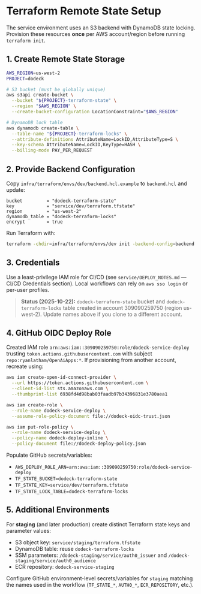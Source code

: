 # Terraform Remote State Setup

The service environment uses an S3 backend with DynamoDB state locking. Provision
these resources **once** per AWS account/region before running `terraform init`.

## 1. Create Remote State Storage

```bash
AWS_REGION=us-west-2
PROJECT=dodeck

# S3 bucket (must be globally unique)
aws s3api create-bucket \
  --bucket "${PROJECT}-terraform-state" \
  --region "$AWS_REGION" \
  --create-bucket-configuration LocationConstraint="$AWS_REGION"

# DynamoDB lock table
aws dynamodb create-table \
  --table-name "${PROJECT}-terraform-locks" \
  --attribute-definitions AttributeName=LockID,AttributeType=S \
  --key-schema AttributeName=LockID,KeyType=HASH \
  --billing-mode PAY_PER_REQUEST
```

## 2. Provide Backend Configuration

Copy `infra/terraform/envs/dev/backend.hcl.example` to `backend.hcl` and update:

```hcl
bucket         = "dodeck-terraform-state"
key            = "service/dev/terraform.tfstate"
region         = "us-west-2"
dynamodb_table = "dodeck-terraform-locks"
encrypt        = true
```

Run Terraform with:

```bash
terraform -chdir=infra/terraform/envs/dev init -backend-config=backend.hcl
```

## 3. Credentials

Use a least-privilege IAM role for CI/CD (see `service/DEPLOY_NOTES.md` — CI/CD
Credentials section). Local workflows can rely on `aws sso login` or per-user
profiles.

> **Status (2025-10-22):** `dodeck-terraform-state` bucket and `dodeck-terraform-locks` table created in account 309090259750 (region us-west-2). Update names above if you clone to a different account.

## 4. GitHub OIDC Deploy Role

Created IAM role `arn:aws:iam::309090259750:role/dodeck-service-deploy` trusting
`token.actions.githubusercontent.com` with subject `repo:ryanlatham/OpenAiApps:*`.
If provisioning from another account, recreate using:

```bash
aws iam create-open-id-connect-provider \
  --url https://token.actions.githubusercontent.com \
  --client-id-list sts.amazonaws.com \
  --thumbprint-list 6938fd4d98bab03faadb97b34396831e3780aea1

aws iam create-role \
  --role-name dodeck-service-deploy \
  --assume-role-policy-document file://dodeck-oidc-trust.json

aws iam put-role-policy \
  --role-name dodeck-service-deploy \
  --policy-name dodeck-deploy-inline \
  --policy-document file://dodeck-deploy-policy.json
```

Populate GitHub secrets/variables:
- `AWS_DEPLOY_ROLE_ARN=arn:aws:iam::309090259750:role/dodeck-service-deploy`
- `TF_STATE_BUCKET=dodeck-terraform-state`
- `TF_STATE_KEY=service/dev/terraform.tfstate`
- `TF_STATE_LOCK_TABLE=dodeck-terraform-locks`

## 5. Additional Environments

For **staging** (and later production) create distinct Terraform state keys and
parameter values:

- S3 object key: `service/staging/terraform.tfstate`
- DynamoDB table: reuse `dodeck-terraform-locks`
- SSM parameters: `/dodeck-staging/service/auth0_issuer` and
  `/dodeck-staging/service/auth0_audience`
- ECR repository: `dodeck-service-staging`

Configure GitHub environment-level secrets/variables for `staging` matching the
names used in the workflow (`TF_STATE_*`, `AUTH0_*`, `ECR_REPOSITORY`, etc.).
